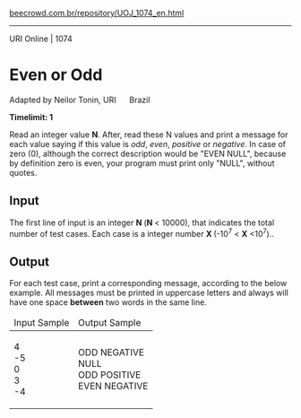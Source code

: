 <p><a href="https://www.beecrowd.com.br/repository/UOJ_1074_en.html">beecrowd.com.br/repository/UOJ_1074_en.html</a></p><hr>
<div>
  <span>URI Online | 1074</span>
  <h1>Even or Odd</h1>
  <div><p>
     Adapted by Neilor Tonin, URI <img alt="" src="https://resources.beecrowd.com.br/gallery/images/flags/br.gif" style="width: 16px; height: 11px; "> Brazil</p>
  </div>
  <strong>Timelimit: 1</strong>
</div>
<div>
<div>
  <p>
   Read an integer value <strong>N</strong>. After, read these N values and print a message for each value saying if this value is <em>odd</em>, <em>even</em>, <em>positive</em> or <em>negative</em>. In case of zero (0), although the correct description would be "EVEN NULL", because by definition zero is even, your program must print only "NULL", without quotes. </p>
</div>
<h2>Input</h2>
<div>
  <p>
   The first line of input is an integer <strong>N </strong>(<strong>N </strong>&lt; 10000), that indicates the total number of test cases. Each case is a integer number <strong>X </strong>(-10<sup>7</sup> &lt; <strong>X</strong> &lt;10<sup>7</sup>)..</p>
</div>
<h2>Output</h2>
<div>
  <p>
   For each test case, print a corresponding message, according to the below example. All messages must be printed in uppercase letters and always will have one space <strong>between</strong> two words in the same line.</p><p></p>
</div>
<div></div>
  <table>
    <thead>
      <tr>
        <td>Input Sample</td>
        <td>Output Sample</td>
      </tr>
    </thead>
    <tbody>
      <tr>
        <td>
          <p>
           4<br>
           -5<br>
           0<br>
           3<br>
           -4</p>
        </td>
        <td>
          <p>
           ODD NEGATIVE<br>
           NULL<br>
           ODD POSITIVE<br>
           EVEN NEGATIVE</p>
        </td>
      </tr>
    </tbody>
  </table>
</div>